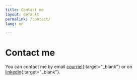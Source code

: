 ```yaml
---
title: Contact me
layout: default
permalink: /contact/
lang: en

---
```


# Contact me
You can contact me by email [courriel](mailto:had.lemaire@gmail.fr){:target="_blank"} or on [linkedin](https://www.linkedin.com/in/hadrien-lemaire/){:target="_blank"}.

